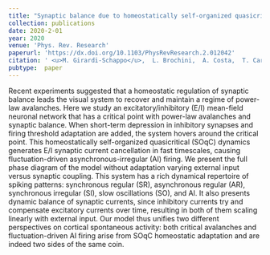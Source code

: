 ```yaml
---
title: "Synaptic balance due to homeostatically self-organized quasicritical dynamics"
collection: publications
date: 2020-2-01
year: 2020
venue: 'Phys. Rev. Research'
paperurl: 'https://dx.doi.org/10.1103/PhysRevResearch.2.012042'
citation: ' <u>M. Girardi-Schappo</u>,  L. Brochini,  A. Costa,  T. Carvalho,  O. Kinouchi (2020): <i>Synaptic balance due to homeostatically self-organized quasicritical dynamics.</i> <b>Phys. Rev. Research 2</b>: 012042(R).'
pubtype:  paper
---
```

Recent experiments suggested that a homeostatic regulation of synaptic balance leads the visual system to recover and maintain a regime of power-law avalanches. Here we study an excitatory/inhibitory (E/I) mean-field neuronal network that has a critical point with power-law avalanches and synaptic balance. When short-term depression in inhibitory synapses and firing threshold adaptation are added, the system hovers around the critical point. This homeostatically self-organized quasicritical (SOqC) dynamics generates E/I synaptic current cancellation in fast timescales, causing fluctuation-driven asynchronous-irregular (AI) firing. We present the full phase diagram of the model without adaptation varying external input versus synaptic coupling. This system has a rich dynamical repertoire of spiking patterns: synchronous regular (SR), asynchronous regular (AR), synchronous irregular (SI), slow oscillations (SO), and AI. It also presents dynamic balance of synaptic currents, since inhibitory currents try and compensate excitatory currents over time, resulting in both of them scaling linearly with external input. Our model thus unifies two different perspectives on cortical spontaneous activity: both critical avalanches and fluctuation-driven AI firing arise from SOqC homeostatic adaptation and are indeed two sides of the same coin.